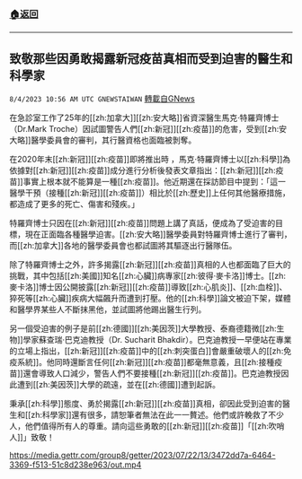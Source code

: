 ###  [:house:返回](README.md)
---


## 致敬那些因勇敢揭露新冠疫苗真相而受到迫害的醫生和科學家
`8/4/2023 10:56 AM UTC GNEWSTAIWAN` [轉載自GNews](https://gnews.org/articles/1523888)

在急診室工作了25年的[[zh:加拿大]][[zh:安大略]]省資深醫生馬克·特羅齊博士（Dr.Mark Troche）因試圖警告人們[[zh:新冠]][[zh:疫苗]]的危害，受到[[zh:安大略]]醫學委員會的審判，其行醫資格也面臨被剝奪。

在2020年末[[zh:新冠]][[zh:疫苗]]即將推出時 ，馬克·特羅齊博士以[[zh:科學]]為依據對[[zh:新冠]][[zh:疫苗]]成分進行分析後發表文章指出：[[zh:新冠]][[zh:疫苗]]事實上根本就不能算是一種[[zh:疫苗]]。他近期還在採訪節目中提到：「這一醫學干預（接種[[zh:新冠]][[zh:疫苗]]）相比於[[zh:歷史]]上任何其他醫療措施，都造成了更多的死亡、傷害和殘疾。」

特羅齊博士只因在[[zh:新冠]][[zh:疫苗]]問題上講了真話，便成為了受迫害的目標，現在正面臨各種醫學迫害。[[zh:安大略]]醫學委員對特羅齊博士進行了審判，而[[zh:加拿大]]各地的醫學委員會也都試圖將其驅逐出行醫隊伍。

除了特羅齊博士之外，許多揭露[[zh:新冠]][[zh:疫苗]]真相的人也都面臨了巨大的挑戰，其中包括[[zh:美國]]知名[[zh:心臟]]病專家[[zh:彼得·麥卡洛]]博士。[[zh:麥卡洛]]博士因公開披露[[zh:新冠]][[zh:疫苗]]導致[[zh:心肌炎]]、[[zh:血栓]]、猝死等[[zh:心臟]]疾病大幅飆升而遭到打壓。他的[[zh:科學]]論文被迫下架，媒體和醫學界某些人不斷抹黑他，並試圖將他踢出醫生行列。

另一個受迫害的例子是前[[zh:德國]][[zh:美因茨]]大學教授、泰裔德籍微[[zh:生物]]學家蘇查瑞·巴克迪教授（Dr. Sucharit Bhakdir）。巴克迪教授一早便站在專業的立場上指出，[[zh:新冠]][[zh:疫苗]]中的[[zh:刺突蛋白]]會嚴重破壞人的[[zh:免疫系統]]。他同時還斷言任何[[zh:新冠]][[zh:疫苗]]都毫無意義，且[[zh:接種疫苗]]還會導致人口減少，警告人們不要接種[[zh:新冠]][[zh:疫苗]]。巴克迪教授因此遭到[[zh:美因茨]]大學的疏遠，並在[[zh:德國]]遭到起訴。

秉承[[zh:科學]]態度、勇於揭露[[zh:新冠]][[zh:疫苗]]真相，卻因此受到迫害的醫生和[[zh:科學家]]還有很多，請恕筆者無法在此一一贅述。他們或許輓救了不少人，他們值得所有人的尊重。請向這些勇敢的[[zh:新冠]][[zh:疫苗]]「[[zh:吹哨人]]」致敬！

https://media.gettr.com/group8/getter/2023/07/22/13/3472dd7a-6464-3369-f513-51c8d238e963/out.mp4


